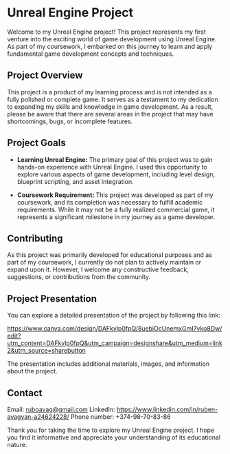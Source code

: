 # Unreal Engine Project

Welcome to my Unreal Engine project! This project represents my first venture into the exciting world of game development using Unreal Engine. As part of my coursework, I embarked on this journey to learn and apply fundamental game development concepts and techniques.

## Project Overview

This project is a product of my learning process and is not intended as a fully polished or complete game. It serves as a testament to my dedication to expanding my skills and knowledge in game development. As a result, please be aware that there are several areas in the project that may have shortcomings, bugs, or incomplete features.

## Project Goals

- **Learning Unreal Engine:** The primary goal of this project was to gain hands-on experience with Unreal Engine. I used this opportunity to explore various aspects of game development, including level design, blueprint scripting, and asset integration.

- **Coursework Requirement:** This project was developed as part of my coursework, and its completion was necessary to fulfill academic requirements. While it may not be a fully realized commercial game, it represents a significant milestone in my journey as a game developer.

## Contributing

As this project was primarily developed for educational purposes and as part of my coursework, I currently do not plan to actively maintain or expand upon it. However, I welcome any constructive feedback, suggestions, or contributions from the community.

## Project Presentation

You can explore a detailed presentation of the project by following this link:

https://www.canva.com/design/DAFkvlp0fpQ/8uebiOcUnemxGmI7vko8Dw/edit?utm_content=DAFkvlp0fpQ&utm_campaign=designshare&utm_medium=link2&utm_source=sharebutton

The presentation includes additional materials, images, and information about the project.

## Contact

Email: ruboavag@gmail.com
LinkedIn: https://www.linkedin.com/in/ruben-avagyan-a24624228/
Phone number: +374-98-70-83-86

Thank you for taking the time to explore my Unreal Engine project. I hope you find it informative and appreciate your understanding of its educational nature.
